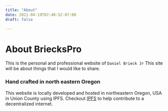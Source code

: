 ```yaml
---
title: "About"
date: 2021-04-19T07:40:52-07:00
draft: false

---
```


# About BriecksPro
This is the personal and professional website of `Daniel Brieck Jr` This site will be about things that I would like to share.

### Hand crafted in north eastern Oregon 
This website is locally developed and hosted in northeastern Oregon, USA in Union County using IPFS. Checkout [IPFS](https://ipfs.io/) to help contribute to a decentralized internet.

